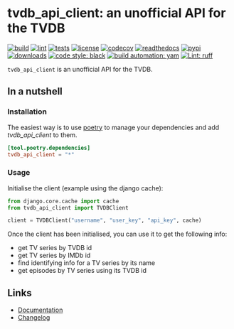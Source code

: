 # tvdb_api_client: an unofficial API for the TVDB

[![build][build_badge]][build_url]
[![lint][lint_badge]][lint_url]
[![tests][test_badge]][test_url]
[![license][licence_badge]][licence_url]
[![codecov][codecov_badge]][codecov_url]
[![readthedocs][readthedocs_badge]][readthedocs_url]
[![pypi][pypi_badge]][pypi_url]
[![downloads][pepy_badge]][pepy_url]
[![code style: black][black_badge]][black_url]
[![build automation: yam][yam_badge]][yam_url]
[![Lint: ruff][ruff_badge]][ruff_url]

`tvdb_api_client` is an unofficial API for the TVDB.

## In a nutshell

### Installation

The easiest way is to use [poetry](https://python-poetry.org/) to manage
your dependencies and add _tvdb_api_client_ to them.

```toml
[tool.poetry.dependencies]
tvdb_api_client = "*"
```

### Usage

Initialise the client (example using the django cache):

```python
from django.core.cache import cache
from tvdb_api_client import TVDBClient

client = TVDBClient("username", "user_key", "api_key", cache)
```

Once the client has been initialised, you can use it to get the
following info:

-   get TV series by TVDB id
-   get TV series by IMDb id
-   find identifying info for a TV series by its name
-   get episodes by TV series using its TVDB id

## Links

-   [Documentation]
-   [Changelog]

[build_badge]: https://github.com/spapanik/tvdb_api_client/actions/workflows/build.yml/badge.svg
[build_url]: https://github.com/spapanik/tvdb_api_client/actions/workflows/build.yml
[lint_badge]: https://github.com/spapanik/tvdb_api_client/actions/workflows/lint.yml/badge.svg
[lint_url]: https://github.com/spapanik/tvdb_api_client/actions/workflows/lint.yml
[test_badge]: https://github.com/spapanik/tvdb_api_client/actions/workflows/tests.yml/badge.svg
[test_url]: https://github.com/spapanik/tvdb_api_client/actions/workflows/tests.yml
[licence_badge]: https://img.shields.io/pypi/l/tvdb-api-client
[licence_url]: https://tvdb-api-client.readthedocs.io/en/stable/LICENSE/
[codecov_badge]: https://codecov.io/github/spapanik/tvdb-api-client/graph/badge.svg?token=Q20F84BW72
[codecov_url]: https://codecov.io/github/spapanik/tvdb-api-client
[readthedocs_badge]: https://readthedocs.org/projects/tvdb-api-client/badge/?version=latest
[readthedocs_url]: https://tvdb-api-client.readthedocs.io/en/latest/
[pypi_badge]: https://img.shields.io/pypi/v/tvdb-api-client
[pypi_url]: https://pypi.org/project/tvdb-api-client
[pepy_badge]: https://pepy.tech/badge/tvdb-api-client
[pepy_url]: https://pepy.tech/project/tvdb-api-client
[black_badge]: https://img.shields.io/badge/code%20style-black-000000.svg
[black_url]: https://github.com/psf/black
[yam_badge]: https://img.shields.io/badge/build%20automation-yamk-success
[yam_url]: https://github.com/spapanik/yamk
[ruff_badge]: https://img.shields.io/endpoint?url=https://raw.githubusercontent.com/charliermarsh/ruff/main/assets/badge/v1.json
[ruff_url]: https://github.com/charliermarsh/ruff
[Documentation]: https://tvdb-api-client.readthedocs.io/en/stable/
[Changelog]: https://tvdb-api-client.readthedocs.io/en/stable/CHANGELOG/
